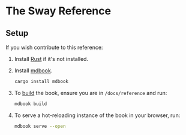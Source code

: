 # The Sway Reference

## Setup

If you wish contribute to this reference:

1. Install [Rust](https://www.rust-lang.org/tools/install) if it's not installed.
2. Install [mdbook](https://rust-lang.github.io/mdBook/).

   ```bash
   cargo install mdbook
   ```

3. To [build](https://rust-lang.github.io/mdBook/cli/build.html) the book, ensure you are in `/docs/reference` and run:

   ```bash
   mdbook build
   ```

4. To serve a hot-reloading instance of the book in your browser, run:

   ```bash
   mdbook serve --open
   ```
